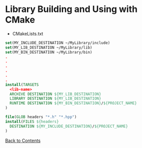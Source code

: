 # Library Building and Using with CMake

* CMakeLists.txt
```cmake
set(MY_INCLUDE_DESTINATION ~/MyLibrary/include)
set(MY_LIB_DESTINATION ~/MyLibrary/lib)
set(MY_BIN_DESTINATION ~/MyLibrary/bin)
.
.
.
.
.
.
install(TARGETS 
  <lib-name>
  ARCHIVE DESTINATION ${MY_LIB_DESTINATION}
  LIBRARY DESTINATION ${MY_LIB_DESTINATION}
  RUNTIME DESTINATION ${MY_BIN_DESTINATION}/${PROJECT_NAME}
)

file(GLOB headers "*.h" "*.hpp")
install(FILES ${headers}
  DESTINATION ${MY_INCLUDE_DESTINATION}/${PROJECT_NAME}
)
```

[Back to Contents](../README.md)
